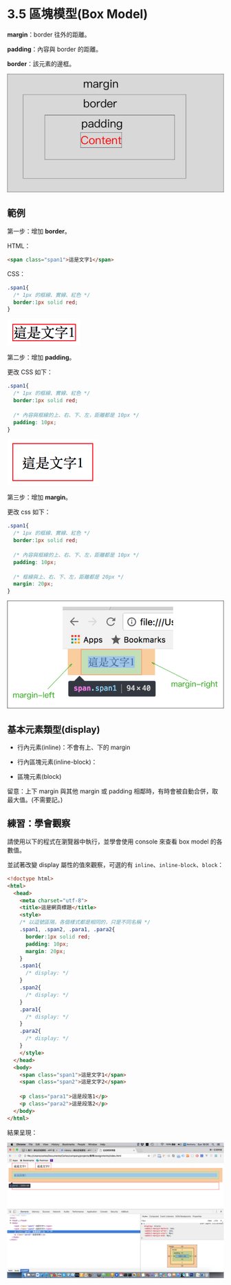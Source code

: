 # 3.5 區塊模型\(Box Model\)

**margin**：border 往外的距離。

**padding**：內容與 border 的距離。

**border**：該元素的邊框。

![](/assets/box_model.png)

## 範例

第一步：增加 **border**。

HTML：

```html
<span class="span1">這是文字1</span>
```

CSS：

```css
.span1{
  /* 1px 的框線、實線、紅色 */
  border:1px solid red;
}
```

![](/assets/box_model_example.png)

第二步：增加 **padding**。

更改 CSS 如下：

```css
.span1{
  /* 1px 的框線、實線、紅色 */
  border:1px solid red;

  /* 內容與框線的上、右、下、左，距離都是 10px */
  padding: 10px;
}
```

![](/assets/box_model_example2.png)

第三步：增加 **margin**。

更改 css 如下：

```css
.span1{
  /* 1px 的框線、實線、紅色 */
  border:1px solid red;

  /* 內容與框線的上、右、下、左，距離都是 10px */
  padding: 10px;

  /* 框線與上、右、下、左，距離都是 20px */
  margin: 20px;
}
```

![](/assets/box_model_example3.png)

## 基本元素類型\(display\)

* 行內元素\(inline\)：不會有上、下的 margin

* 行內區塊元素\(inline-block\)：

* 區塊元素\(block\)

留意：上下 margin 與其他 margin 或 padding 相鄰時，有時會被自動合併，取最大值。\(不需要記。\)

## 練習：學會觀察

請使用以下的程式在瀏覽器中執行，並學會使用 console 來查看 box model 的各數值。

並試著改變 display 屬性的值來觀察，可選的有 `inline`、`inline-block`、`block`：

```html
<!doctype html>
<html>
  <head>
    <meta charset="utf-8">
    <title>這是網頁標題</title>
    <style>
    /* 以逗號區隔，各個樣式都是相同的，只是不同名稱 */
    .span1, .span2, .para1, .para2{
      border:1px solid red;
      padding: 10px;
      margin: 20px;
    }
    .span1{
      /* display: */
    }
    .span2{
      /* display: */
    }
    .para1{
      /* display: */
    }
    .para2{
      /* display: */
    }
    </style>
  </head>
  <body>
    <span class="span1">這是文字1</span>
    <span class="span2">這是文字2</span>

    <p class="para1">這是段落1</p>
    <p class="para2">這是段落2</p>
  </body>
</html>
```

結果呈現：

![](/assets/box_model_example4.png)

